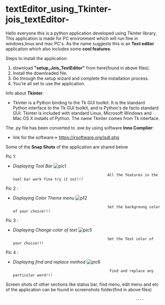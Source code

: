 # textEditor_using_Tkinter-jois_textEditor-
Hello everyone this is a python application developed using Tkinter library, This application is made for PC environment which will run fine in windows,linux and mac PC's.
As the name suggests this is an **Text editor** application which also includes some **cool features**.

Steps to install the application:
1. download **"setup_Jois_TextEditor"** from here(found in above files).
2. Install the downloaded file. 
3. Go through the setup wizard and complete the installation process.
4. You're all set to use the application.

Info about **Tkinter**:
* Tkinter is a Python binding to the Tk GUI toolkit. It is the standard Python interface to the Tk GUI toolkit, and is Python's de facto standard GUI. Tkinter is included with standard Linux, Microsoft Windows and Mac OS X installs of Python. The name Tkinter comes from Tk interface.

The .py file has been converted to .exe by using software **Inno Complier**:
* link for the software-> https://jrsoftware.org/isdl.php

 
Some of the **Snap Shots** of the application are shared below

Pic 1:
* *Displaying Tool Bar*
![pic1](https://user-images.githubusercontent.com/72604642/125207876-b5f64500-e2ac-11eb-932e-06f630fb2797.jpg)

                                                 All the features in the tool bar work fine try it out!!!
Pic 2 :
* *Displaying Color Theme menu*
![p12](https://user-images.githubusercontent.com/72604642/125208509-7e899780-e2b0-11eb-8a84-e92c683f17af.jpg)

                                                 Set the backgroung color of your choice!!! 
Pic 3 :
* *Displaying Change color of text*
![pic5](https://user-images.githubusercontent.com/72604642/125208696-b5ac7880-e2b1-11eb-84bc-83edbcdc741b.jpg)

                                                 Set the Text color of your choice!!! 
Pic 4 :
* *Displaying find and replace method*
![pic6](https://user-images.githubusercontent.com/72604642/125208739-fb694100-e2b1-11eb-9d24-a9c885d9a495.jpg)

                                                  Find and replace any particular word!!! 

Screen shots of other sections like status bar, find menu, edit menu and etc of the application can be found in screenshots folder(find in above files)

                                                               ....



